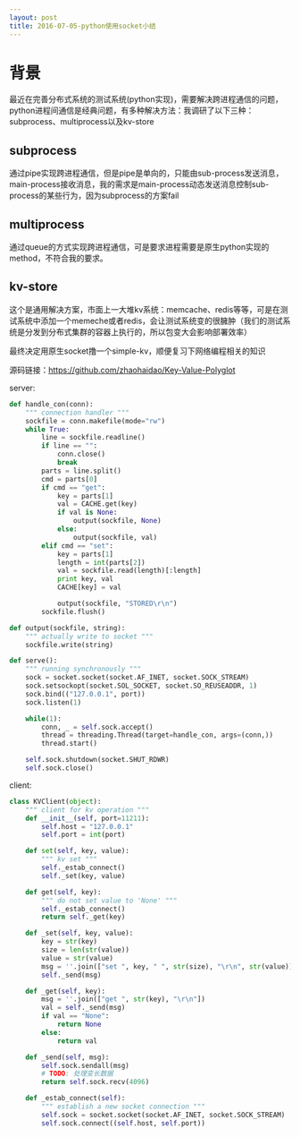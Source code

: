 ```yaml
---
layout: post
title: 2016-07-05-python使用socket小结
---
```

# 背景
最近在完善分布式系统的测试系统(python实现)，需要解决跨进程通信的问题，python进程间通信是经典问题，有多种解决方法：我调研了以下三种：subprocess、multiprocess以及kv-store
## subprocess
通过pipe实现跨进程通信，但是pipe是单向的，只能由sub-process发送消息，main-process接收消息，我的需求是main-process动态发送消息控制sub-process的某些行为，因为subprocess的方案fail
## multiprocess
通过queue的方式实现跨进程通信，可是要求进程需要是原生python实现的method，不符合我的要求。
## kv-store
这个是通用解决方案，市面上一大堆kv系统：memcache、redis等等，可是在测试系统中添加一个memeche或者redis，会让测试系统变的很臃肿（我们的测试系统是分发到分布式集群的容器上执行的，所以包变大会影响部署效率）

最终决定用原生socket撸一个simple-kv，顺便复习下网络编程相关的知识

源码链接：https://github.com/zhaohaidao/Key-Value-Polyglot

server:
```python
def handle_con(conn):
    """ connection handler """
    sockfile = conn.makefile(mode="rw")
    while True:
        line = sockfile.readline()
        if line == "":
            conn.close()
            break
        parts = line.split()
        cmd = parts[0]
        if cmd == "get":
            key = parts[1]
            val = CACHE.get(key)
            if val is None:
                output(sockfile, None)
            else:
                output(sockfile, val)
        elif cmd == "set":
            key = parts[1]
            length = int(parts[2])
            val = sockfile.read(length)[:length]
            print key, val
            CACHE[key] = val

            output(sockfile, "STORED\r\n")
        sockfile.flush()

def output(sockfile, string):
    """ actually write to socket """
    sockfile.write(string)

def serve():
    """ running synchronously """
    sock = socket.socket(socket.AF_INET, socket.SOCK_STREAM)
    sock.setsockopt(socket.SOL_SOCKET, socket.SO_REUSEADDR, 1)
    sock.bind(("127.0.0.1", port))
    sock.listen(1)

    while(1):
        conn, _ = self.sock.accept()
        thread = threading.Thread(target=handle_con, args=(conn,))
        thread.start()

    self.sock.shutdown(socket.SHUT_RDWR)
    self.sock.close()
```
client:
```python
class KVClient(object):
    """ client for kv operation """
    def __init__(self, port=11211):
        self.host = "127.0.0.1"
        self.port = int(port)

    def set(self, key, value):
        """ kv set """
        self._estab_connect()
        self._set(key, value)

    def get(self, key):
        """ do not set value to 'None' """
        self._estab_connect()
        return self._get(key)

    def _set(self, key, value):
        key = str(key)
        size = len(str(value))
        value = str(value)
        msg = ''.join(["set ", key, " ", str(size), "\r\n", str(value)])
        self._send(msg)

    def _get(self, key):
        msg = ''.join(["get ", str(key), "\r\n"])
        val = self._send(msg)
        if val == "None":
            return None
        else:
            return val

    def _send(self, msg):
        self.sock.sendall(msg)
        # TODO: 处理变长数据
        return self.sock.recv(4096)

    def _estab_connect(self):
        """ establish a new socket connection """
        self.sock = socket.socket(socket.AF_INET, socket.SOCK_STREAM)
        self.sock.connect((self.host, self.port))
```
